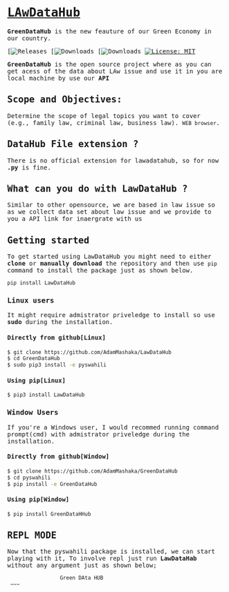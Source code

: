 <samp>

# [LAwDataHub](#)

**GreenDataHub** is the new feauture of our Green Economy in our country.

[![Releases](https://Github.com/AdamMashaka)
[![Downloads](https://Github.com/AdamMashaka)
[![Downloads](https://Github.com/AdamMashaka)
[![License: MIT](https://img.shields.io/badge/License-MIT-yellow.svg)](https://opensource.org/licenses/MIT)

**GreenDataHub** is the open source project where as you can get acess of the data about LAw issue and use it in you are local machine by use our **API**


## Scope and Objectives:

Determine the scope of legal topics you want to cover (e.g., family law, criminal law, business law). `WEB browser`.

## DataHub File extension ?

There is no official extension for lawadatahub, so for now **.py** is fine.

## What can you do with LawDataHub ?

Similar to other opensource, we are based in law issue so as we collect data set about law issue and we provide to you a API link for inaergrate with us



## Getting started

To get started using LawDataHub you might need to either **clone** or **manually download** the repository and then use `pip` command to install the package just as shown below.

```bash
pip install LawDataHub
```

### Linux users 

It might require admistrator priveledge to install so use **sudo** during the installation.

#### Directly from github[Linux]

```bash 
$ git clone https://github.com/AdamMashaka/LawDataHub
$ cd GreenDataHub
$ sudo pip3 install -e pyswahili
```

#### Using pip[Linux]


```bash
$ pip3 install LawDataHub
```

### Window Users

If you're a Windows user, I would recommed running command prompt(cmd) with admistrator priveledge during the installation.

#### Directly from github[Window]

```bash 
$ git clone https://github.com/AdamMashaka/GreenDataHub
$ cd pyswahili
$ pip install -e GreenDataHub
```

#### Using pip[Window]

```bash
$ pip install GreenDataHHub
```

## REPL MODE

Now that the pyswahili package is installed, we can start playing with it, To involve repl just run **LawDataHab** without any argument 
just as shown below;

```bash       
                 Green DAta HUB         
 ~~~
